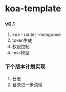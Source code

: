 # koa-template

### v0.1
1. koa - router -mongoose
2. token生成
3. 权限控制
4. mvc模型

### 下个版本计划实现
1. 日志
2. 目录进一步清理
